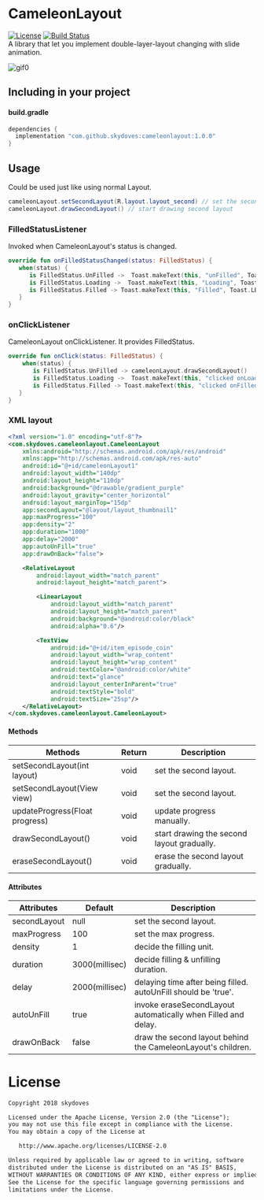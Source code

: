 # CameleonLayout
[![License](https://img.shields.io/badge/License-Apache%202.0-blue.svg)](https://opensource.org/licenses/Apache-2.0)
[![Build Status](https://travis-ci.org/skydoves/CameleonLayout.svg?branch=master)](https://travis-ci.org/skydoves/CameleonLayout)
<br>
A library that let you implement double-layer-layout changing with slide animation.

![gif0](https://user-images.githubusercontent.com/24237865/38308278-8df0398e-3851-11e8-8f08-a53fad45b50a.gif)

## Including in your project
#### build.gradle
```java
dependencies {
  implementation "com.github.skydoves:cameleonlayout:1.0.0"
}
```

## Usage
Could be used just like using normal Layout.

```java
cameleonLayout.setSecondLayout(R.layout.layout_second) // set the second layout
cameleonLayout.drawSecondLayout() // start drawing second layout
```

### FilledStatusListener
Invoked when CameleonLayout's status is changed.

```kotlin
override fun onFilledStatusChanged(status: FilledStatus) {
   when(status) {
      is FilledStatus.UnFilled ->  Toast.makeText(this, "unFilled", Toast.LENGTH_SHORT).show()
      is FilledStatus.Loading ->  Toast.makeText(this, "Loading", Toast.LENGTH_SHORT).show()
      is FilledStatus.Filled -> Toast.makeText(this, "Filled", Toast.LENGTH_SHORT).show()
   }
}
```

### onClickListener
CameleonLayout onClickListener. It provides FilledStatus.

```kotlin
override fun onClick(status: FilledStatus) {
    when(status) {
       is FilledStatus.UnFilled -> cameleonLayout.drawSecondLayout()
       is FilledStatus.Loading ->  Toast.makeText(this, "clicked onLoading", Toast.LENGTH_SHORT).show()
       is FilledStatus.Filled -> Toast.makeText(this, "clicked onFilled", Toast.LENGTH_SHORT).show()
   }
}
```

### XML layout
```xml
<?xml version="1.0" encoding="utf-8"?>
<com.skydoves.cameleonlayout.CameleonLayout
    xmlns:android="http://schemas.android.com/apk/res/android"
    xmlns:app="http://schemas.android.com/apk/res-auto"
    android:id="@+id/cameleonLayout1"
    android:layout_width="140dp"
    android:layout_height="110dp"
    android:background="@drawable/gradient_purple"
    android:layout_gravity="center_horizontal"
    android:layout_marginTop="15dp"
    app:secondLayout="@layout/layout_thumbnail1"
    app:maxProgress="100"
    app:density="2"
    app:duration="1000"
    app:delay="2000"
    app:autoUnFill="true"
    app:drawOnBack="false">

    <RelativeLayout
        android:layout_width="match_parent"
        android:layout_height="match_parent">

        <LinearLayout
            android:layout_width="match_parent"
            android:layout_height="match_parent"
            android:background="@android:color/black"
            android:alpha="0.6"/>

        <TextView
            android:id="@+id/item_episode_coin"
            android:layout_width="wrap_content"
            android:layout_height="wrap_content"
            android:textColor="@android:color/white"
            android:text="glance"
            android:layout_centerInParent="true"
            android:textStyle="bold"
            android:textSize="25sp"/>
    </RelativeLayout>
</com.skydoves.cameleonlayout.CameleonLayout>
```

#### Methods
Methods | Return | Description
--- | --- | ---
setSecondLayout(int layout) | void | set the second layout.
setSecondLayout(View view) | void | set the second layout.
updateProgress(Float progress) | void | update progress manually.
drawSecondLayout() | void | start drawing the second layout gradually.
eraseSecondLayout() | void | erase the second layout gradually.

#### Attributes
Attributes | Default | Description
--- | --- | ---
secondLayout | null | set the second layout.
maxProgress | 100 | set the max progress.
density | 1 | decide the filling unit.
duration | 3000(millisec) | decide filling & unfilling duration.
delay | 2000(millisec) | delaying time after being filled. autoUnFill should be 'true'.
autoUnFill | true | invoke eraseSecondLayout automatically when Filled and delay.
drawOnBack | false | draw the second layout behind the CameleonLayout's children.


# License
```xml
Copyright 2018 skydoves

Licensed under the Apache License, Version 2.0 (the "License");
you may not use this file except in compliance with the License.
You may obtain a copy of the License at

   http://www.apache.org/licenses/LICENSE-2.0

Unless required by applicable law or agreed to in writing, software
distributed under the License is distributed on an "AS IS" BASIS,
WITHOUT WARRANTIES OR CONDITIONS OF ANY KIND, either express or implied.
See the License for the specific language governing permissions and
limitations under the License.
```
